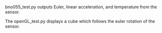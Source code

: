 bno055_test.py outputs Euler, linear acceleration, and temperature from the sensor.

The openGL_test.py displays a cube which follows the euler rotation of the sensor.
